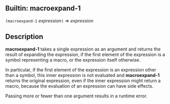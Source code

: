 Builtin: macroexpand-1
----------------------

`(macroexpand-1` _expression_`)` => _expression_

Description
-----------

**macroexpand-1** takes a single expression as an argument and returns the
result of expanding the expression, if the first element of the expression is a
symbol representing a macro, or the expression itself otherwise.

In particular, if the first element of the expression is an expression other
than a symbol, this inner expression is not evaluated and **macroexpand-1**
returns the original expression, even if the inner expression might return a
macro, because the evaluation of an expression can have side effects.

Passing more or fewer than one argument results in a runtime error.


